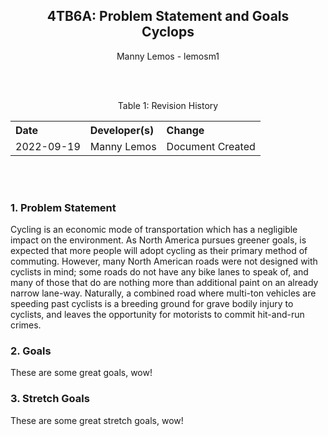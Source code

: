 <div style="text-align: center;"> 
    <H2 id="Document_Title"> 
        4TB6A: Problem Statement and Goals 
        <br>
        Cyclops 
    </H2>
    <p id="Author_Info">Manny Lemos - lemosm1</p>
    <br><br>
    <p id="Revision_History">
        Table 1: Revision History
        <table style="width: 100%; text-align: left;">
            <tr>
                <th>Date</th>
                <th>Developer(s)</th>
                <th>Change</th>
            </tr>
            <tr>
                <td>2022-09-19</th>
                <td>Manny Lemos</th>
                <td>Document Created</th>
            </tr>
        </table>
    </p>
    <br><br>
</div>

### 1. Problem Statement
Cycling is an economic mode of transportation which has a negligible impact on the environment. As North America pursues greener goals, is expected that more people will adopt cycling as their primary method of commuting. However, many North American roads were not designed with cyclists in mind; some roads do not have any bike lanes to speak of, and many of those that do are nothing more than additional paint on an already narrow lane-way. Naturally, a combined road where multi-ton vehicles are speeding past cyclists is a breeding ground for grave bodily injury to cyclists, and leaves the opportunity for motorists to commit hit-and-run crimes.

### 2. Goals
These are some great goals, wow!

### 3. Stretch Goals
These are some great stretch goals, wow!